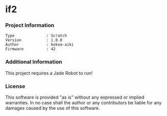 if2
================



### Project Information
```
Type              : Scratch
Version           : 1.0.0
Author            : kokoa-aiki
Firmware          : 42
```

### Additional Information
This project requires a Jade Robot to run!

### License
This software is provided "as is" without any expressed or implied warranties.  In no case shall the author or any contributors be liable for any damages caused by the use of this software.

